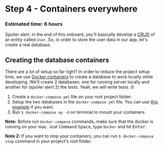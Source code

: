 # Step 4 - Containers everywhere
### Estimated time: 6 hours

Spoiler alert: in the end of this onboard, you'll basically develop a [CRUD](https://en.wikipedia.org/wiki/Create,_read,_update_and_delete) of an entity called `User`. So, in order to store the user data in our app, let's create a real database.

## Creating the database containers

There are a lot of setup so far right? In order to reduce the project setup time, we use [Docker containers](https://www.docker.com/) to create a database to work locally while developing. We'll create 2 databases: one for running server locally and another for (spoiler alert 2) the tests. Yeah, we will write tests. 🤓

1. Create a `docker-compose.yml` file on your root project folder.
1. Setup the two databases in the `docker-compose.yml` file. You can use [this example](https://gist.github.com/alanraso/8341faa973918392d55e39a7b323209a) if you want.
1. Run `$ docker-compose up -d` on terminal to mount your containers.

**Note:** Before run `docker-compose` commands, make sure that the docker is running on your mac. Just <kbd>Command</kbd> <kbd>Space</kbd>, type `Docker` and hit <kbd>Enter</kbd>.

**Note 2:** If you want to stop your containers, you can run `$ docker-compose stop` command in your project's root folder.
